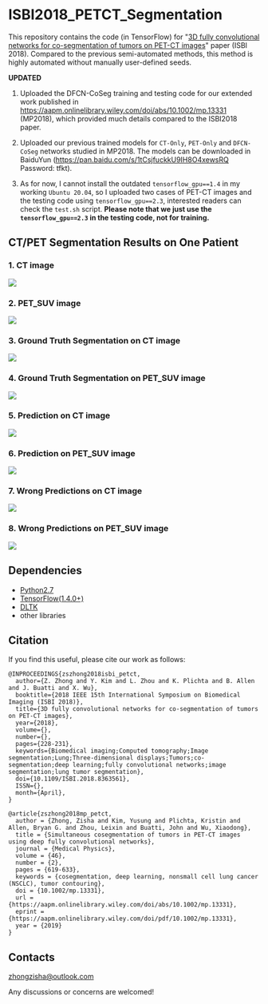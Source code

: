 # ISBI2018_PETCT_Segmentation

This repository contains the code (in TensorFlow) for "[3D fully convolutional networks for co-segmentation of tumors on PET-CT images](https://ieeexplore.ieee.org/abstract/document/8363561/)" paper (ISBI 2018). Compared to the previous semi-automated methods, this method is highly automated without manually user-defined seeds. 

**UPDATED**

1. Uploaded the DFCN-CoSeg training and testing code for our extended work published in
https://aapm.onlinelibrary.wiley.com/doi/abs/10.1002/mp.13331 (MP2018), which provided much details
compared to the ISBI2018 paper. 

2. Uploaded our previous trained models for `CT-Only`, `PET-Only` and `DFCN-CoSeg` networks studied in 
MP2018. The models can be downloaded in BaiduYun 
(https://pan.baidu.com/s/1tCsjfuckkU9IH8O4xewsRQ Password: tfkt).

3. As for now, I cannot install the outdated `tensorflow_gpu==1.4` in my working `Ubuntu 20.04`, 
so I uploaded two cases of PET-CT images and the testing code using `tensorflow_gpu==2.3`, 
interested readers can check the `test.sh` script.
**Please note that we just use the `tensorflow_gpu==2.3` in the testing code, not for training.**

## CT/PET Segmentation Results on One Patient

### 1. CT image

<img align="center" src="https://github.com/zhongzisha/ISBI2018_PETCT_Segmentation/raw/master/CT.PNG">

### 2. PET_SUV image

<img align="center" src="https://github.com/zhongzisha/ISBI2018_PETCT_Segmentation/raw/master/PET_SUV.PNG">

### 3. Ground Truth Segmentation on CT image

<img align="center" src="https://github.com/zhongzisha/ISBI2018_PETCT_Segmentation/blob/master/CT_Ground%20Truth.PNG">

### 4. Ground Truth Segmentation on PET_SUV image

<img align="center" src="https://github.com/zhongzisha/ISBI2018_PETCT_Segmentation/blob/master/PET_Ground%20Truth.PNG">

### 5. Prediction on CT image

<img align="center" src="https://github.com/zhongzisha/ISBI2018_PETCT_Segmentation/blob/master/Prediction_CT.PNG">

### 6. Prediction on PET_SUV image

<img align="center" src="https://github.com/zhongzisha/ISBI2018_PETCT_Segmentation/blob/master/Prediction_PET.PNG">

### 7. Wrong Predictions on CT image

<img align="center" src="https://github.com/zhongzisha/ISBI2018_PETCT_Segmentation/blob/master/Prediction_CT_Wrong.PNG">

### 8. Wrong Predictions on PET_SUV image

<img align="center" src="https://github.com/zhongzisha/ISBI2018_PETCT_Segmentation/blob/master/Prediction_PET_Wrong.PNG">

## Dependencies

- [Python2.7](https://www.python.org/downloads/)
- [TensorFlow(1.4.0+)](http://www.tensorflow.org)
- [DLTK](https://dltk.github.io/)
- other libraries

## Citation

If you find this useful, please cite our work as follows:

```
@INPROCEEDINGS{zszhong2018isbi_petct,
  author={Z. Zhong and Y. Kim and L. Zhou and K. Plichta and B. Allen and J. Buatti and X. Wu},
  booktitle={2018 IEEE 15th International Symposium on Biomedical Imaging (ISBI 2018)},
  title={3D fully convolutional networks for co-segmentation of tumors on PET-CT images},
  year={2018},
  volume={},
  number={},
  pages={228-231},
  keywords={Biomedical imaging;Computed tomography;Image segmentation;Lung;Three-dimensional displays;Tumors;co-segmentation;deep learning;fully convolutional networks;image segmentation;lung tumor segmentation},
  doi={10.1109/ISBI.2018.8363561},
  ISSN={},
  month={April},
}

@article{zszhong2018mp_petct,
  author = {Zhong, Zisha and Kim, Yusung and Plichta, Kristin and Allen, Bryan G. and Zhou, Leixin and Buatti, John and Wu, Xiaodong},
  title = {Simultaneous cosegmentation of tumors in PET-CT images using deep fully convolutional networks},
  journal = {Medical Physics},
  volume = {46},
  number = {2},
  pages = {619-633},
  keywords = {cosegmentation, deep learning, nonsmall cell lung cancer (NSCLC), tumor contouring},
  doi = {10.1002/mp.13331},
  url = {https://aapm.onlinelibrary.wiley.com/doi/abs/10.1002/mp.13331},
  eprint = {https://aapm.onlinelibrary.wiley.com/doi/pdf/10.1002/mp.13331},
  year = {2019}
}

```

## Contacts
zhongzisha@outlook.com

Any discussions or concerns are welcomed!
